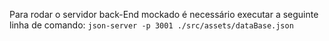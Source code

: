 Para rodar o servidor back-End mockado é necessário executar a seguinte linha de comando: `json-server -p 3001 ./src/assets/dataBase.json`